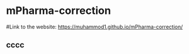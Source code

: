 # mPharma-correction

#Link to the website:  https://muhammod1.github.io/mPharma-correction/

## cccc
